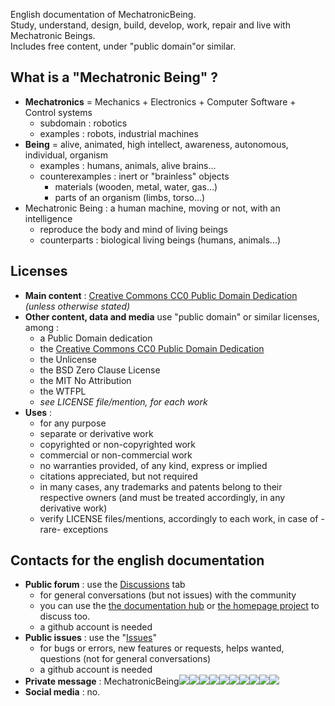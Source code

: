 English documentation of MechatronicBeing.  
Study, understand, design, build, develop, work, repair and live with Mechatronic Beings.  
Includes free content, under "public domain"or similar.  

## What is a "Mechatronic Being" ?
- **Mechatronics** = Mechanics + Electronics + Computer Software + Control systems
  - subdomain : robotics
  - examples : robots, industrial machines
- **Being** = alive, animated, high intellect, awareness, autonomous, individual, organism
  - examples : humans, animals, alive brains...
  - counterexamples : inert or "brainless" objects
    - materials (wooden, metal, water, gas...)
    - parts of an organism (limbs, torso...)
- Mechatronic Being : a human machine, moving or not, with an intelligence
  - reproduce the body and mind of living beings
  - counterparts : biological living beings (humans, animals...)

## Licenses
- **Main content** : [Creative Commons CC0 Public Domain Dedication](LICENSE) *(unless otherwise stated)*
- **Other content, data and media** use "public domain" or similar licenses, among :
  - a Public Domain dedication 
  - the [Creative Commons CC0 Public Domain Dedication](LICENSE)
  - the Unlicense
  - the BSD Zero Clause License
  - the MIT No Attribution
  - the WTFPL
  - *see LICENSE file/mention, for each work*
- **Uses** : 
  - for any purpose
  - separate or derivative work
  - copyrighted or non-copyrighted work
  - commercial or non-commercial work
  - no warranties provided, of any kind, express or implied
  - citations appreciated, but not required
  - in many cases, any trademarks and patents belong to their respective owners (and must be treated accordingly, in any derivative work)
  - verify LICENSE files/mentions, accordingly to each work, in case of -rare- exceptions

## Contacts for the english documentation
- **Public forum** : use the [Discussions](https://github.com/MechatronicBeing/docs-en/discussions) tab
  - for general conversations (but not issues) with the community
  - you can use the [the documentation hub](https://github.com/MechatronicBeing/docs/discussions/) or [the homepage project](https://github.com/MechatronicBeing/MechatronicBeing.github.io/discussions/) to discuss too.
  - a github account is needed
- **Public issues** : use the "[Issues](https://github.com/MechatronicBeing/docs-en/issues)"
  - for bugs or errors, new features or requests, helps wanted, questions (not for general conversations)
  - a github account is needed
- **Private message** : MechatronicBeing![](https://raw.githubusercontent.com/MechatronicBeing/MechatronicBeing.github.io/main/images/symbols/other/atsign.png)![](https://raw.githubusercontent.com/MechatronicBeing/MechatronicBeing.github.io/main/images/symbols/bf/g.png)![](https://raw.githubusercontent.com/MechatronicBeing/MechatronicBeing.github.io/main/images/symbols/bf/m.png)![](https://raw.githubusercontent.com/MechatronicBeing/MechatronicBeing.github.io/main/images/symbols/bf/a.png)![](https://raw.githubusercontent.com/MechatronicBeing/MechatronicBeing.github.io/main/images/symbols/bf/i.png)![](https://raw.githubusercontent.com/MechatronicBeing/MechatronicBeing.github.io/main/images/symbols/bf/l.png)![](https://raw.githubusercontent.com/MechatronicBeing/MechatronicBeing.github.io/main/images/symbols/other/centerdot.png)![](https://raw.githubusercontent.com/MechatronicBeing/MechatronicBeing.github.io/main/images/symbols/bf/c.png)![](https://raw.githubusercontent.com/MechatronicBeing/MechatronicBeing.github.io/main/images/symbols/bf/o.png)![](https://raw.githubusercontent.com/MechatronicBeing/MechatronicBeing.github.io/main/images/symbols/bf/m.png)
- **Social media** : no. 
